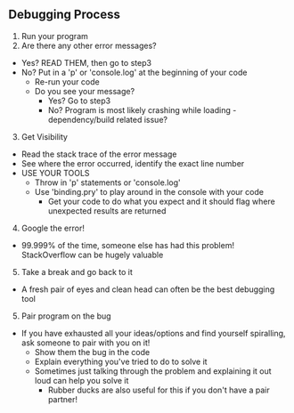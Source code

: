 ## Debugging Process

1. Run your program
2. Are there any other error messages?
  * Yes? READ THEM, then go to step3
  * No? Put in a 'p' or 'console.log' at the beginning of your code
    - Re-run your code
    - Do you see your message?
      * Yes? Go to step3
      * No? Program is most likely crashing while loading - dependency/build related issue?
3. Get Visibility
  * Read the stack trace of the error message
  * See where the error occurred, identify the exact line number
  * USE YOUR TOOLS
    - Throw in 'p' statements or 'console.log'
    - Use 'binding.pry' to play around in the console with your code
      * Get your code to do what you expect and it should flag where unexpected results are returned
4. Google the error!
  * 99.999% of the time, someone else has had this problem! StackOverflow can be hugely valuable
5. Take a break and go back to it
  * A fresh pair of eyes and clean head can often be the best debugging tool
5. Pair program on the bug
  * If you have exhausted all your ideas/options and find yourself spiralling, ask someone to pair with you on it!
    - Show them the bug in the code
    - Explain everything you've tried to do to solve it
    - Sometimes just talking through the problem and explaining it out loud can help you solve it
      * Rubber ducks are also useful for this if you don't have a pair partner!
